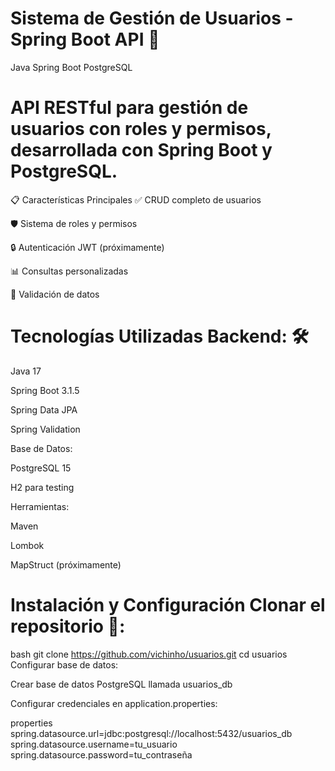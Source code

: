 # Sistema de Gestión de Usuarios - Spring Boot API 📝

Java
Spring Boot
PostgreSQL

# API RESTful para gestión de usuarios con roles y permisos, desarrollada con Spring Boot y PostgreSQL.

📋 Características Principales
✅ CRUD completo de usuarios

🛡️ Sistema de roles y permisos

🔒 Autenticación JWT (próximamente)

📊 Consultas personalizadas

🧩 Validación de datos

# Tecnologías Utilizadas Backend: 🛠️

Java 17

Spring Boot 3.1.5

Spring Data JPA

Spring Validation

Base de Datos:

PostgreSQL 15

H2 para testing

Herramientas:

Maven

Lombok

MapStruct (próximamente)

# Instalación y Configuración Clonar el repositorio 🚀:

bash
git clone https://github.com/vichinho/usuarios.git
cd usuarios
Configurar base de datos:

Crear base de datos PostgreSQL llamada usuarios_db

Configurar credenciales en application.properties:

properties
spring.datasource.url=jdbc:postgresql://localhost:5432/usuarios_db
spring.datasource.username=tu_usuario
spring.datasource.password=tu_contraseña
